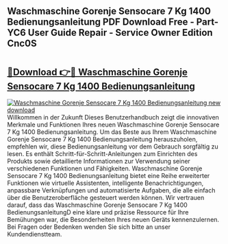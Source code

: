 ## Waschmaschine Gorenje Sensocare 7 Kg 1400 Bedienungsanleitung PDF Download Free - Part-YC6 User Guide Repair - Service Owner Edition Cnc0S

# <h2><a href="http://df1tyg.blite.top/?on=Waschmaschine+Gorenje+Sensocare+7+Kg+1400+Bedienungsanleitung">🔗Download 👉🔴 Waschmaschine Gorenje Sensocare 7 Kg 1400 Bedienungsanleitung</a></h2>

[![Waschmaschine Gorenje Sensocare 7 Kg 1400 Bedienungsanleitung new download](https://i.imgur.com/lujVjoI.png)](http://df1tyg.blite.top/?on=Waschmaschine+Gorenje+Sensocare+7+Kg+1400+Bedienungsanleitung)
Willkommen in der Zukunft Dieses Benutzerhandbuch zeigt die innovativen Merkmale und Funktionen Ihres neuen Waschmaschine Gorenje Sensocare 7 Kg 1400 Bedienungsanleitung. Um das Beste aus Ihrem Waschmaschine Gorenje Sensocare 7 Kg 1400 Bedienungsanleitung herauszuholen, empfehlen wir, diese Bedienungsanleitung vor dem Gebrauch sorgfältig zu lesen. Es enthält Schritt-für-Schritt-Anleitungen zum Einrichten des Produkts sowie detaillierte Informationen zur Verwendung seiner verschiedenen Funktionen und Fähigkeiten. Waschmaschine Gorenje Sensocare 7 Kg 1400 Bedienungsanleitung bietet eine Reihe erweiterter Funktionen wie virtuelle Assistenten, intelligente Benachrichtigungen, anpassbare Verknüpfungen und automatisierte Aufgaben, die alle einfach über die Benutzeroberfläche gesteuert werden können. Wir vertrauen darauf, dass das Waschmaschine Gorenje Sensocare 7 Kg 1400 BedienungsanleitungD eine klare und präzise Ressource für Ihre Bemühungen war, die Besonderheiten Ihres neuen Geräts kennenzulernen. Bei Fragen oder Bedenken wenden Sie sich bitte an unser Kundendienstteam.
